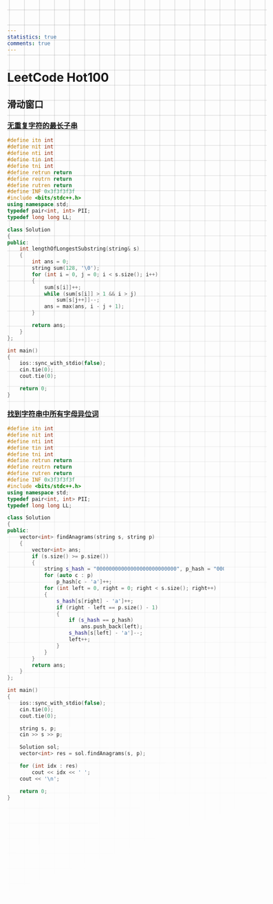 ```yaml
---
statistics: true
comments: true
---
```


<style>
body {
  position: relative; /* 确保 body 元素的 position 属性为非静态值 */
}

body::before {
  --size: 35px; /* 调整网格单元大小 */
  --line: color-mix(in hsl, canvasText, transparent 80%); /* 调整线条透明度 */
  content: '';
  height: 100vh;
  width: 100%;
  position: absolute; /* 修改为 absolute 以使其随页面滚动 */
  background: linear-gradient(
        90deg,
        var(--line) 1px,
        transparent 1px var(--size)
      )
      50% 50% / var(--size) var(--size),
    linear-gradient(var(--line) 1px, transparent 1px var(--size)) 50% 50% /
      var(--size) var(--size);
  -webkit-mask: linear-gradient(-20deg, transparent 50%, white);
          mask: linear-gradient(-20deg, transparent 50%, white);
  top: 0;
  transform-style: flat;
  pointer-events: none;
  z-index: -1;
}

@media (max-width: 768px) {
  body::before {
    display: none; /* 在手机端隐藏网格效果 */
  }
}
</style>

# LeetCode Hot100

## 滑动窗口

### [无重复字符的最长子串](https://leetcode.cn/problems/longest-substring-without-repeating-characters/description/?envType=study-plan-v2&envId=top-100-liked)

```C++
#define itn int
#define nit int
#define nti int
#define tin int
#define tni int
#define retrun return
#define reutrn return
#define rutren return
#define INF 0x3f3f3f3f
#include <bits/stdc++.h>
using namespace std;
typedef pair<int, int> PII;
typedef long long LL;

class Solution
{
public:
    int lengthOfLongestSubstring(string& s)
    {
        int ans = 0;
        string sum(128, '\0');
        for (int i = 0, j = 0; i < s.size(); i++)
        {
            sum[s[i]]++;
            while (sum[s[i]] > 1 && i > j)
                sum[s[j++]]--;
            ans = max(ans, i - j + 1);
        }

        return ans;
    }
};

int main()
{
    ios::sync_with_stdio(false);
    cin.tie(0);
    cout.tie(0);

    return 0;
}
```

### [找到字符串中所有字母异位词](https://leetcode.cn/problems/find-all-anagrams-in-a-string/description/?envType=study-plan-v2&envId=top-100-liked)

```C++
#define itn int
#define nit int
#define nti int
#define tin int
#define tni int
#define retrun return
#define reutrn return
#define rutren return
#define INF 0x3f3f3f3f
#include <bits/stdc++.h>
using namespace std;
typedef pair<int, int> PII;
typedef long long LL;

class Solution
{
public:
    vector<int> findAnagrams(string s, string p)
    {
        vector<int> ans;
        if (s.size() >= p.size())
        {
            string s_hash = "00000000000000000000000000", p_hash = "00000000000000000000000000";
            for (auto c : p)
                p_hash[c - 'a']++;
            for (int left = 0, right = 0; right < s.size(); right++)
            {
                s_hash[s[right] - 'a']++;
                if (right - left == p.size() - 1)
                {
                    if (s_hash == p_hash)
                        ans.push_back(left);
                    s_hash[s[left] - 'a']--;
                    left++;
                }
            }
        }
        return ans;
    }
};

int main()
{
    ios::sync_with_stdio(false);
    cin.tie(0);
    cout.tie(0);

    string s, p;
    cin >> s >> p;

    Solution sol;
    vector<int> res = sol.findAnagrams(s, p);

    for (int idx : res)
        cout << idx << ' ';
    cout << '\n';

    return 0;
}
```
